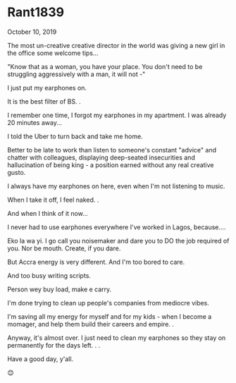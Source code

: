 # Rant1839



October 10, 2019

The most un-creative creative director in the world was giving a new girl in the office some welcome tips...

"Know that as a woman, you have your place. You don't need to be struggling aggressively with a man, it will not -"

I just put my earphones on.

It is the best filter of BS.
.

I remember one time, I forgot my earphones in my apartment. I was already 20 minutes away...

I told the Uber to turn back and take me home.

Better to be late to work than listen to someone's constant "advice" and chatter with colleagues, displaying deep-seated insecurities and hallucination of being king - a position earned without any real creative gusto.

I always have my earphones on here, even when I'm not listening to music. 

When I take it off, I feel naked.
.

And when I think of it now...

I never had to use earphones everywhere I've worked in Lagos, because....

Eko la wa yi. I go call you noisemaker and dare you to DO the job required of you. Nor be mouth. Create, if you dare.

But Accra energy is very different. And I'm too bored to care. 

And too busy writing scripts. 

Person wey buy load, make e carry.

I'm done trying to clean up people's companies from mediocre vibes. 

I'm saving all my energy for myself and for my kids - when I become a momager, and help them build their careers and empire. 
.

Anyway, it's almost over. I just need to clean my earphones so they stay on permanently for the days left.
.
.

Have a good day, y'all.

😊